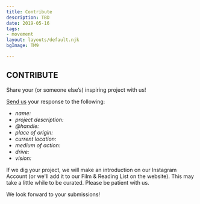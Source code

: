 ```yaml
---
title: Contribute
description: TBD
date: 2019-05-16
tags:
- movement
layout: layouts/default.njk
bgImage: TM9

---
```

## CONTRIBUTE

Share your (or someone else’s) inspiring project with us!

[Send us](mailto:connect@transmodernity.org) your response to the following:

* _name:_
* _project description:_
* _@handle:_
* _place of origin:_
* _current location:_
* _medium of action:_
* _drive:_
* _vision:_

If we dig your project, we will make an introduction on our Instagram Account (or we'll add it to our Film & Reading List on the website). This may take a little while to be curated. Please be patient with us.

We look forward to your submissions!